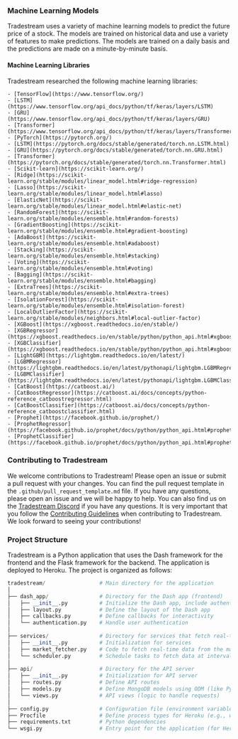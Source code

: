 ### Machine Learning Models

Tradestream uses a variety of machine learning models to predict the future price of a stock. The models are trained on historical data and use a variety of features to make predictions. The models are trained on a daily basis and the predictions are made on a minute-by-minute basis.

#### Machine Learning Libraries

Tradestream researched the following machine learning libraries:

    - [TensorFlow](https://www.tensorflow.org/)
    - [LSTM](https://www.tensorflow.org/api_docs/python/tf/keras/layers/LSTM)
    - [GRU](https://www.tensorflow.org/api_docs/python/tf/keras/layers/GRU)
    - [Transformer](https://www.tensorflow.org/api_docs/python/tf/keras/layers/Transformer)
    - [PyTorch](https://pytorch.org/)
    - [LSTM](https://pytorch.org/docs/stable/generated/torch.nn.LSTM.html)
    - [GRU](https://pytorch.org/docs/stable/generated/torch.nn.GRU.html)
    - [Transformer](https://pytorch.org/docs/stable/generated/torch.nn.Transformer.html)
    - [Scikit-learn](https://scikit-learn.org/)
    - [Ridge](https://scikit-learn.org/stable/modules/linear_model.html#ridge-regression)
    - [Lasso](https://scikit-learn.org/stable/modules/linear_model.html#lasso)
    - [ElasticNet](https://scikit-learn.org/stable/modules/linear_model.html#elastic-net)
    - [RandomForest](https://scikit-learn.org/stable/modules/ensemble.html#random-forests)
    - [GradientBoosting](https://scikit-learn.org/stable/modules/ensemble.html#gradient-boosting)
    - [AdaBoost](https://scikit-learn.org/stable/modules/ensemble.html#adaboost)
    - [Stacking](https://scikit-learn.org/stable/modules/ensemble.html#stacking)
    - [Voting](https://scikit-learn.org/stable/modules/ensemble.html#voting)
    - [Bagging](https://scikit-learn.org/stable/modules/ensemble.html#bagging)
    - [ExtraTrees](https://scikit-learn.org/stable/modules/ensemble.html#extra-trees)
    - [IsolationForest](https://scikit-learn.org/stable/modules/ensemble.html#isolation-forest)
    - [LocalOutlierFactor](https://scikit-learn.org/stable/modules/neighbors.html#local-outlier-factor)
    - [XGBoost](https://xgboost.readthedocs.io/en/stable/)
    - [XGBRegressor](https://xgboost.readthedocs.io/en/stable/python/python_api.html#xgboost.XGBRegressor)
    - [XGBClassifier](https://xgboost.readthedocs.io/en/stable/python/python_api.html#xgboost.XGBClassifier)
    - [LightGBM](https://lightgbm.readthedocs.io/en/latest/)
    - [LGBMRegressor](https://lightgbm.readthedocs.io/en/latest/pythonapi/lightgbm.LGBMRegressor.html)
    - [LGBMClassifier](https://lightgbm.readthedocs.io/en/latest/pythonapi/lightgbm.LGBMClassifier.html)
    - [CatBoost](https://catboost.ai/)
    - [CatBoostRegressor](https://catboost.ai/docs/concepts/python-reference_catboostregressor.html)
    - [CatBoostClassifier](https://catboost.ai/docs/concepts/python-reference_catboostclassifier.html)
    - [Prophet](https://facebook.github.io/prophet/)
    - [ProphetRegressor](https://facebook.github.io/prophet/docs/python/python_api.html#prophet.ProphetRegressor)
    - [ProphetClassifier](https://facebook.github.io/prophet/docs/python/python_api.html#prophet.ProphetClassifier)


### Contributing to Tradestream

We welcome contributions to Tradestream! Please open an issue or submit a pull request with your changes. You can find the pull request template in the `.github/pull_request_template.md` file. If you have any questions, please open an issue and we will be happy to help. You can also find us on the [Tradestream Discord](https://discord.gg/tradestream) if you have any questions. It is very important that you follow the [Contributing Guidelines](CONTRIBUTING.md) when contributing to Tradestream. We look forward to seeing your contributions!

### Project Structure

Tradestream is a Python application that uses the Dash framework for the frontend and the Flask framework for the backend. The application is deployed to Heroku. The project is organized as follows:

``` python
tradestream/                 # Main directory for the application
│
├── dash_app/                # Directory for the Dash app (frontend)
│   ├── __init__.py          # Initialize the Dash app, include authentication
│   ├── layout.py            # Define the layout of the Dash app
│   ├── callbacks.py         # Define callbacks for interactivity
│   └── authentication.py    # Handle user authentication
│
├── services/                # Directory for services that fetch real-time market data
│   ├── __init__.py          # Initialization for services
│   ├── market_fetcher.py    # Code to fetch real-time data from the markets
│   └── scheduler.py         # Schedule tasks to fetch data at intervals
│
├── api/                     # Directory for the API server
│   ├── __init__.py          # Initialization for API server
│   ├── routes.py            # Define API routes
│   ├── models.py            # Define MongoDB models using ODM (like PyMongo or Motor)
│   └── views.py             # API views (logic to handle requests)
│
├── config.py                # Configuration file (environment variables, DB settings, etc.)
├── Procfile                 # Define process types for Heroku (e.g., web, worker)
├── requirements.txt         # Python dependencies
└── wsgi.py                  # Entry point for the application (for Heroku to run the app)
```